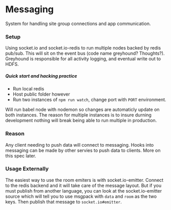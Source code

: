 # Messaging
System for handling site group connections and app communication. 

### Setup
Using socket.io and socket.io-redis to run multiple nodes backed by redis pub/sub. This will sit on the event bus (code name greyhound? Thoughts?). Greyhound is responsible for all activity logging, and eventual write out to HDFS.

##### Quick start and hacking practice
- Run local redis
- Host public folder however
- Run two instances of `npm run watch`, change port with `PORT` environment.

Will run babel node with nodemon so changes are automaticly update on both instances. The reason for multiple instances is to insure durning development nothing will break being able to run multiple in production.

### Reason
Any client needing to push data will connect to messaging. Hooks into messaging can be made by other servies to push data to clients. More on this spec later.

### Usage Externally
The easiest way to use the room emiters is with socket.io-emitter. Connect to the redis backend and it will take care of the message layout. But if you must publish from another language, you can look at the socket.io-emitter source which will tell you to use msgpack with `data` and `room` as the two keys. Then publish that message to `socket.io#emitter`.
